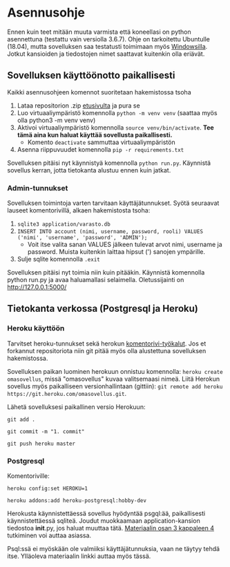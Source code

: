 # Asennusohje

Ennen kuin teet mitään muuta varmista että koneellasi on python asennettuna (testattu vain versiolla 3.6.7). Ohje on tarkoitettu Ubuntulle (18.04), mutta sovelluksen saa testatusti toimimaan myös <a href="https://gitforwindows.org/">Windowsilla</a>. Jotkut kansioiden ja tiedostojen nimet saattavat kuitenkin olla eriävät.

## Sovelluksen käyttöönotto paikallisesti

Kaikki asennusohjeen komennot suoritetaan hakemistossa tsoha

1. Lataa repositorion .zip <a href="https://github.com/ktatu/Varastojarjestelma">etusivulta</a> ja pura se 
2. Luo virtuaaliympäristö komennolla ```python -m venv venv``` (saattaa myös olla python3 -m venv venv)
3. Aktivoi virtuaaliympäristö komennolla ```source venv/bin/activate```. <strong>Tee tämä aina kun haluat käyttää sovellusta paikallisesti.</strong>
   - Komento ```deactivate``` sammuttaa virtuaaliympäristön
4. Asenna riippuvuudet komennolla ```pip -r requirements.txt```

Sovelluksen pitäisi nyt käynnistyä komennolla ```python run.py```. Käynnistä sovellus kerran, jotta tietokanta alustuu ennen kuin jatkat.

### Admin-tunnukset

Sovelluksen toimintoja varten tarvitaan käyttäjätunnukset. Syötä seuraavat lauseet komentorivillä, alkaen hakemistosta tsoha:
1. ```sqlite3 application/varasto.db```
2. ```INSERT INTO account (nimi, username, password, rooli) VALUES ('nimi', 'username', 'password', 'ADMIN');```
   - Voit itse valita sanan VALUES jälkeen tulevat arvot nimi, username ja password. Muista kuitenkin laittaa hipsut (') sanojen ympärille.
3. Sulje sqlite komennolla ```.exit```

Sovelluksen pitäisi nyt toimia niin kuin pitääkin. Käynnistä komennolla python run.py ja avaa haluamallasi selaimella. Oletussijainti on http://127.0.0.1:5000/

## Tietokanta verkossa (Postgresql ja Heroku)

### Heroku käyttöön

Tarvitset heroku-tunnukset sekä herokun <a href="https://devcenter.heroku.com/articles/heroku-cli">komentorivi-työkalut</a>. Jos et forkannut repositoriota niin git pitää myös olla alustettuna sovelluksen hakemistossa.

Sovelluksen paikan luominen herokuun onnistuu komennolla:
```heroku create omasovellus```, missä "omasovellus" kuvaa valitsemaasi nimeä. Liitä Herokun sovellus myös paikalliseen versionhallintaan (gittiin): ```git remote add heroku https://git.heroku.com/omasovellus.git```.

Lähetä sovelluksesi paikallinen versio Herokuun:
```
git add .
```
```
git commit -m "1. commit"
```
```
git push heroku master
```

### Postgresql

Komentoriville:
```
heroku config:set HEROKU=1
```
```
heroku addons:add heroku-postgresql:hobby-dev
```

Herokusta käynnistettäessä sovellus hyödyntää psgql:ää, paikallisesti käynnistettäessä sqliteä. Joudut muokkaamaan application-kansion tiedostoa __init__.py, jos haluat muuttaa tätä. <a href="https://materiaalit.github.io/tsoha-19/osa3/">Materiaalin osan 3 kappaleen 4</a> tutkiminen voi auttaa asiassa.

Psql:ssä ei myöskään ole valmiiksi käyttäjätunnuksia, vaan ne täytyy tehdä itse. Ylläoleva materiaalin linkki auttaa myös tässä.
